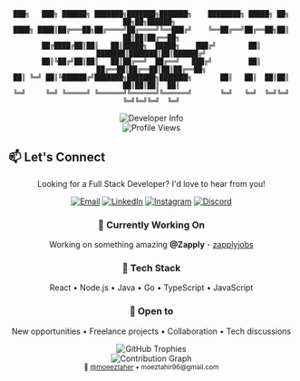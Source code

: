 <div align="center">

```
███╗   ███╗ ██████╗ ███████╗███████╗███████╗    ████████╗ █████╗ ██╗  ██╗██╗██████╗ 
████╗ ████║██╔═══██╗██╔════╝██╔════╝╚══███╔╝    ╚══██╔══╝██╔══██╗██║  ██║██║██╔══██╗
██╔████╔██║██║   ██║█████╗  █████╗    ███╔╝        ██║   ███████║███████║██║██████╔╝
██║╚██╔╝██║██║   ██║██╔══╝  ██╔══╝   ███╔╝         ██║   ██╔══██║██╔══██║██║██╔══██╗
██║ ╚═╝ ██║╚██████╔╝███████╗███████╗███████╗       ██║   ██║  ██║██║  ██║██║██║  ██║
╚═╝     ╚═╝ ╚═════╝ ╚══════╝╚══════╝╚══════╝       ╚═╝   ╚═╝  ╚═╝╚═╝  ╚═╝╚═╝╚═╝  ╚═╝
```

</div>

<div align="center">
  <img src="https://readme-typing-svg.herokuapp.com?font=JetBrains+Mono&weight=600&size=22&duration=3000&pause=1000&color=2F81F7&center=true&vCenter=true&width=600&lines=Full+Stack+Developer;React+%7C+Node.js+%7C+Java+%7C+Go;Working+at+Zapply" alt="Developer Info" />
</div>

<div align="center">
  <img src="https://komarev.com/ghpvc/?username=moeeztaher&label=visitors&color=2F81F7&style=flat-square" alt="Profile Views" />
</div>

## 📫 Let's Connect

<div align="center">
  
Looking for a Full Stack Developer? I'd love to hear from you!

</div>

<div align="center">
  
[![Email](https://img.shields.io/badge/Email-moeztahir96%40gmail.com-2F81F7?style=for-the-badge&logo=gmail&logoColor=white)](mailto:moeztahir96@gmail.com)
[![LinkedIn](https://img.shields.io/badge/LinkedIn-moeeztahir-2F81F7?style=for-the-badge&logo=linkedin&logoColor=white)](https://www.linkedin.com/in/moeeztahir/)
[![Instagram](https://img.shields.io/badge/Instagram-moeez.t-2F81F7?style=for-the-badge&logo=instagram&logoColor=white)](https://www.instagram.com/moeez.t)
[![Discord](https://img.shields.io/badge/Discord-moeez-2F81F7?style=for-the-badge&logo=discord&logoColor=white)](https://discord.com/users/630806911364628490)

</div>

<div align="center">
  
### 💼 Currently Working On
Working on something amazing **@Zapply** - [zapplyjobs](https://github.com/zapplyjobs)

### 🚀 Tech Stack
React • Node.js • Java • Go • TypeScript • JavaScript

### 💬 Open to
New opportunities • Freelance projects • Collaboration • Tech discussions

</div>

<div align="center">
  <img src="https://github-profile-trophy.vercel.app/?username=moeeztaher&theme=onestar&no-frame=true&no-bg=true&margin-w=4&column=7" alt="GitHub Trophies" />
</div>

<div align="center">
  <img src="https://github-readme-activity-graph.vercel.app/graph?username=moeeztaher&theme=react-dark&hide_border=true&area=true&custom_title=Contribution%20Activity&bg_color=1a1b27&color=2F81F7&line=2F81F7&point=ffffff" alt="Contribution Graph" />
</div>

<div align="center">
  <sub>🔗 <a href="https://github.com/moeeztaher">@moeeztaher</a> • moeztahir96@gmail.com</sub>
</div>
